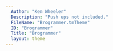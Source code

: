 ```yaml
---
  Author: "Ken Wheeler"
  Description: "Push ups not included."
  FileName: "Brogrammer.tmTheme"
  ID: "Brogrammer"
  Title: "Brogrammer"
  layout: theme
---
```

  